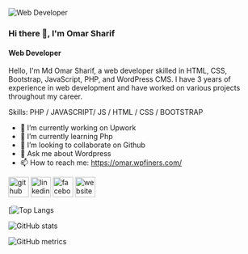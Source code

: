 ![Web Developer](https://media.licdn.com/dms/image/D5616AQGMS0RtSYnhLg/profile-displaybackgroundimage-shrink_350_1400/0/1683534637453?e=1689811200&v=beta&t=CVfTWrm1fybVP8MgTeQSpazS8Q1y8jSpcAiOZ4WHW3s)
### Hi there 👋, I'm Omar Sharif
#### Web Developer

Hello, I'm Md Omar Sharif, a web developer skilled in HTML, CSS, Bootstrap, JavaScript, PHP, and WordPress CMS. I have 3 years of experience in web development and have worked on various projects throughout my career.

Skills: PHP / JAVASCRIPT/ JS / HTML / CSS / BOOTSTRAP

- 🔭 I’m currently working on Upwork 
- 🌱 I’m currently learning Php 
- 👯 I’m looking to collaborate on Github 
- 💬 Ask me about Wordpress 
- 📫 How to reach me: https://omar.wpfiners.com/ 


[<img src='https://cdn.jsdelivr.net/npm/simple-icons@3.0.1/icons/github.svg' alt='github' height='40'>](https://github.com/omarhimu)  [<img src='https://cdn.jsdelivr.net/npm/simple-icons@3.0.1/icons/linkedin.svg' alt='linkedin' height='40'>](https://www.linkedin.com/in/md-omar-sharif-80b40a207/)  [<img src='https://cdn.jsdelivr.net/npm/simple-icons@3.0.1/icons/facebook.svg' alt='facebook' height='40'>](https://www.facebook.com/omar.sharif.4)  [<img src='https://cdn.jsdelivr.net/npm/simple-icons@3.0.1/icons/icloud.svg' alt='website' height='40'>](https://omar.wpfiners.com/)  

[![Top Langs](https://github-readme-stats.vercel.app/api?username=anuraghazra&count_private=true)

![GitHub stats](https://github-readme-stats.vercel.app/api?username=omarhimu&show_icons=true)  

![GitHub metrics](https://metrics.lecoq.io/omarhimu)  

